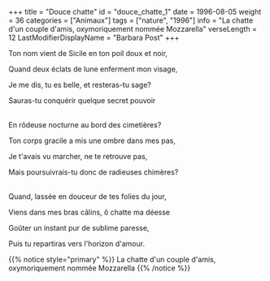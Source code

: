 +++
title = "Douce chatte"
id = "douce_chatte_1"
date = 1996-08-05
weight = 36
categories = ["Animaux"]
tags = ["nature", "1996"]
info = "La chatte d'un couple d'amis, oxymoriquement nommée Mozzarella"
verseLength = 12
LastModifierDisplayName = "Barbara Post"
+++

Ton nom vient de Sicile en ton poil doux et noir,

Quand deux éclats de lune enferment mon visage,

Je me dis, tu es belle, et resteras-tu sage?

Sauras-tu conquérir quelque secret pouvoir

 \
En rôdeuse nocturne au bord des cimetières?

Ton corps gracile a mis une ombre dans mes pas,

Je t'avais vu marcher, ne te retrouve pas,

Mais poursuivrais-tu donc de radieuses chimères?

 \
Quand, lassée en douceur de tes folies du jour,

Viens dans mes bras câlins, ô chatte ma déesse

Goûter un instant pur de sublime paresse,

Puis tu repartiras vers l'horizon d'amour.

{{% notice style="primary" %}}
La chatte d'un couple d'amis, oxymoriquement nommée Mozzarella
{{% /notice %}}
